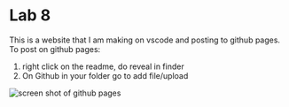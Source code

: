 # Lab 8

This is a website that I am making on vscode and posting to github pages. To post on github pages: 

1. right click on the readme, do reveal in finder 
2. On Github in your folder go to add file/upload

![screen shot of github pages](README/vscodescreenshot.png)




